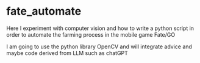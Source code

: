 # fate_automate
Here I experiment with computer vision and how to write a python script in order to automate the farming process in the mobile game Fate/GO

I am going to use the python library OpenCV and will integrate advice and maybe code derived from LLM such as chatGPT
